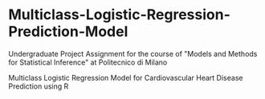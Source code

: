 # Multiclass-Logistic-Regression-Prediction-Model

Undergraduate Project Assignment for the course of "Models and Methods for Statistical Inference" at Politecnico di Milano

Multiclass Logistic Regression Model for Cardiovascular Heart Disease Prediction using R
